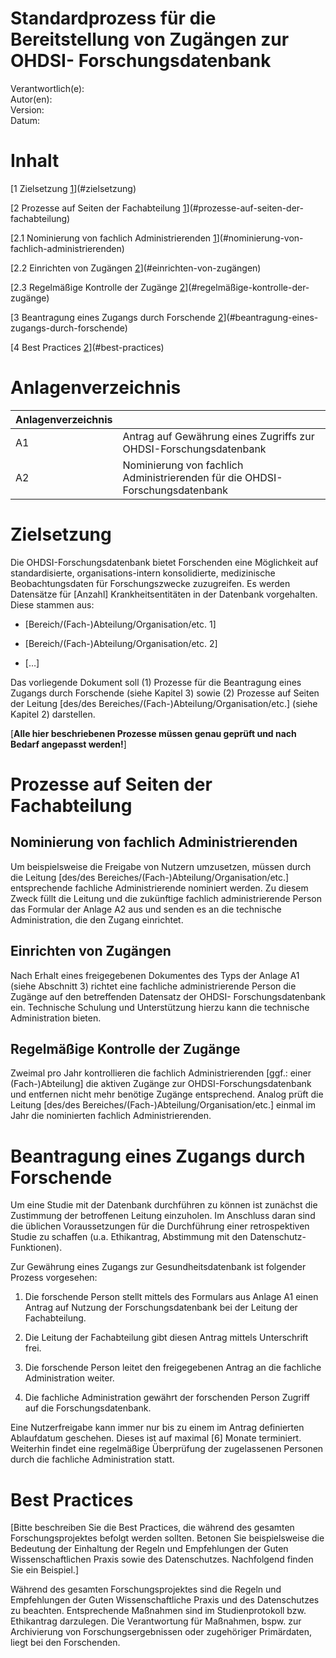 <H1> Standardprozess für die Bereitstellung von Zugängen zur OHDSI-
Forschungsdatenbank </H1>

Verantwortlich(e):  
Autor(en):  
Version:  
Datum:  

# Inhalt

[1 Zielsetzung [1](#zielsetzung)](#zielsetzung)

[2 Prozesse auf Seiten der Fachabteilung
[1](#prozesse-auf-seiten-der-fachabteilung)](#prozesse-auf-seiten-der-fachabteilung)

[2.1 Nominierung von fachlich Administrierenden
[1](#nominierung-von-fachlich-administrierenden)](#nominierung-von-fachlich-administrierenden)

[2.2 Einrichten von Zugängen
[2](#einrichten-von-zugängen)](#einrichten-von-zugängen)

[2.3 Regelmäßige Kontrolle der Zugänge
[2](#regelmäßige-kontrolle-der-zugänge)](#regelmäßige-kontrolle-der-zugänge)

[3 Beantragung eines Zugangs durch Forschende
[2](#beantragung-eines-zugangs-durch-forschende)](#beantragung-eines-zugangs-durch-forschende)

[4 Best Practices [2](#best-practices)](#best-practices)

# Anlagenverzeichnis

| Anlagenverzeichnis |                                                                              |
|--------------------|------------------------------------------------------------------------------|
| A1                 | Antrag auf Gewährung eines Zugriffs zur OHDSI-Forschungsdatenbank            |
| A2                 | Nominierung von fachlich Administrierenden für die OHDSI-Forschungsdatenbank |

# Zielsetzung

Die OHDSI-Forschungsdatenbank bietet Forschenden eine Möglichkeit auf
standardisierte, organisations-intern konsolidierte, medizinische
Beobachtungsdaten für Forschungszwecke zuzugreifen. Es werden Datensätze
für <span class="mark">\[Anzahl\]</span> Krankheitsentitäten in der
Datenbank vorgehalten. Diese stammen aus:

- <span class="mark">\[Bereich/(Fach-)Abteilung/Organisation/etc.
  1\]</span>

- <span class="mark">\[Bereich/(Fach-)Abteilung/Organisation/etc.
  2\]</span>

- <span class="mark">\[…\]</span>

Das vorliegende Dokument soll (1) Prozesse für die Beantragung eines
Zugangs durch Forschende (siehe Kapitel 3) sowie (2) Prozesse auf Seiten
der Leitung <span class="mark">\[des/des
Bereiches/(Fach-)Abteilung/Organisation/etc.\]</span> (siehe Kapitel 2)
darstellen.

<span class="mark">\[**Alle hier beschriebenen Prozesse müssen genau
geprüft und nach Bedarf angepasst werden!**\]</span>

# Prozesse auf Seiten der Fachabteilung

## Nominierung von fachlich Administrierenden

Um beispielsweise die Freigabe von Nutzern umzusetzen, müssen durch die
Leitung <span class="mark">\[des/des
Bereiches/(Fach-)Abteilung/Organisation/etc.\]</span> entsprechende
fachliche Administrierende nominiert werden. Zu diesem Zweck füllt die
Leitung und die zukünftige fachlich administrierende Person das Formular
der Anlage A2 aus und senden es an die technische Administration, die
den Zugang einrichtet.

## Einrichten von Zugängen

Nach Erhalt eines freigegebenen Dokumentes des Typs der Anlage A1 (siehe
Abschnitt 3) richtet eine fachliche administrierende Person die Zugänge
auf den betreffenden Datensatz der OHDSI- Forschungsdatenbank ein.
Technische Schulung und Unterstützung hierzu kann die technische
Administration bieten.

## Regelmäßige Kontrolle der Zugänge

Zweimal pro Jahr kontrollieren die fachlich Administrierenden
<span class="mark">\[ggf.: einer (Fach-)Abteilung\]</span> die aktiven
Zugänge zur OHDSI-Forschungsdatenbank und entfernen nicht mehr benötige
Zugänge entsprechend. Analog prüft die Leitung
<span class="mark">\[des/des
Bereiches/(Fach-)Abteilung/Organisation/etc.\]</span> einmal im Jahr die
nominierten fachlich Administrierenden.

# Beantragung eines Zugangs durch Forschende

Um eine Studie mit der Datenbank durchführen zu können ist zunächst die
Zustimmung der betroffenen Leitung einzuholen. Im Anschluss daran sind
die üblichen Voraussetzungen für die Durchführung einer retrospektiven
Studie zu schaffen (u.a. Ethikantrag, Abstimmung mit den
Datenschutz-Funktionen).

Zur Gewährung eines Zugangs zur Gesundheitsdatenbank ist folgender
Prozess vorgesehen:

1.  Die forschende Person stellt mittels des Formulars aus Anlage A1
    einen Antrag auf Nutzung der Forschungsdatenbank bei der Leitung der
    Fachabteilung.

2.  Die Leitung der Fachabteilung gibt diesen Antrag mittels
    Unterschrift frei.

3.  Die forschende Person leitet den freigegebenen Antrag an die
    fachliche Administration weiter.

4.  Die fachliche Administration gewährt der forschenden Person Zugriff
    auf die Forschungsdatenbank.

Eine Nutzerfreigabe kann immer nur bis zu einem im Antrag definierten
Ablaufdatum geschehen. Dieses ist auf maximal
<span class="mark">\[6\]</span> Monate terminiert. Weiterhin findet eine
regelmäßige Überprüfung der zugelassenen Personen durch die fachliche
Administration statt.

# Best Practices

<span class="mark">\[Bitte beschreiben Sie die Best Practices, die
während des gesamten Forschungsprojektes befolgt werden sollten. Betonen
Sie beispielsweise die Bedeutung der Einhaltung der Regeln und
Empfehlungen der Guten Wissenschaftlichen Praxis sowie des
Datenschutzes. Nachfolgend finden Sie ein Beispiel.\]</span>

Während des gesamten Forschungsprojektes sind die Regeln und
Empfehlungen der Guten Wissenschaftliche Praxis und des Datenschutzes zu
beachten. Entsprechende Maßnahmen sind im Studienprotokoll bzw.
Ethikantrag darzulegen. Die Verantwortung für Maßnahmen, bspw. zur
Archivierung von Forschungsergebnissen oder zugehöriger Primärdaten,
liegt bei den Forschenden.
